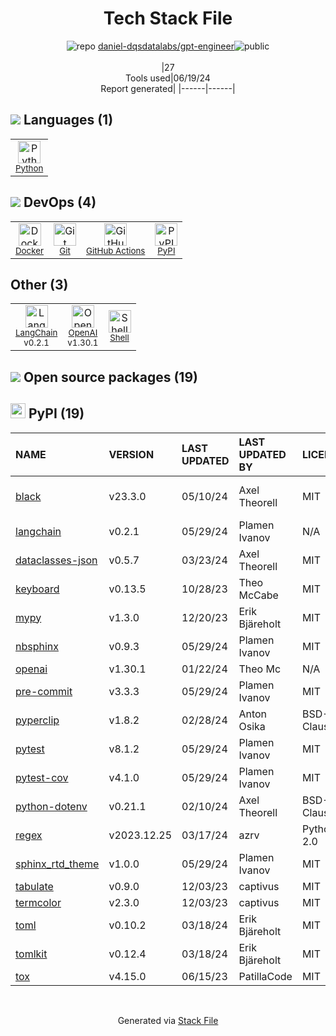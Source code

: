 <!--
&lt;--- Readme.md Snippet without images Start ---&gt;
## Tech Stack
daniel-dqsdatalabs/gpt-engineer is built on the following main stack:

- [Python](https://www.python.org) – Languages
- [Docker](https://www.docker.com/) – Virtual Machine Platforms & Containers
- [GitHub Actions](https://github.com/features/actions) – Continuous Integration
- [LangChain](https://github.com/hwchase17/langchain) – Large Language Model Tools
- [OpenAI](https://openai.com/) – Large Language Models
- [Shell](https://en.wikipedia.org/wiki/Shell_script) – Shells

Full tech stack [here](/techstack.md)

&lt;--- Readme.md Snippet without images End ---&gt;

&lt;--- Readme.md Snippet with images Start ---&gt;
## Tech Stack
daniel-dqsdatalabs/gpt-engineer is built on the following main stack:

- <img width='25' height='25' src='https://img.stackshare.io/service/993/pUBY5pVj.png' alt='Python'/> [Python](https://www.python.org) – Languages
- <img width='25' height='25' src='https://img.stackshare.io/service/586/n4u37v9t_400x400.png' alt='Docker'/> [Docker](https://www.docker.com/) – Virtual Machine Platforms & Containers
- <img width='25' height='25' src='https://img.stackshare.io/service/11563/actions.png' alt='GitHub Actions'/> [GitHub Actions](https://github.com/features/actions) – Continuous Integration
- <img width='25' height='25' src='https://img.stackshare.io/service/48790/default_5b6c6b73f1ff3775c85d2a1ba954cb87e30cbf13.jpg' alt='LangChain'/> [LangChain](https://github.com/hwchase17/langchain) – Large Language Model Tools
- <img width='25' height='25' src='https://img.stackshare.io/service/48786/default_8b1119bcbb159cebebc2f6cfc9cd2e359b169d22.jpg' alt='OpenAI'/> [OpenAI](https://openai.com/) – Large Language Models
- <img width='25' height='25' src='https://img.stackshare.io/service/4631/default_c2062d40130562bdc836c13dbca02d318205a962.png' alt='Shell'/> [Shell](https://en.wikipedia.org/wiki/Shell_script) – Shells

Full tech stack [here](/techstack.md)

&lt;--- Readme.md Snippet with images End ---&gt;
-->
<div align="center">

# Tech Stack File
![](https://img.stackshare.io/repo.svg "repo") [daniel-dqsdatalabs/gpt-engineer](https://github.com/daniel-dqsdatalabs/gpt-engineer)![](https://img.stackshare.io/public_badge.svg "public")
<br/><br/>
|27<br/>Tools used|06/19/24 <br/>Report generated|
|------|------|
</div>

## <img src='https://img.stackshare.io/languages.svg'/> Languages (1)
<table><tr>
  <td align='center'>
  <img width='36' height='36' src='https://img.stackshare.io/service/993/pUBY5pVj.png' alt='Python'>
  <br>
  <sub><a href="https://www.python.org">Python</a></sub>
  <br>
  <sub></sub>
</td>

</tr>
</table>

## <img src='https://img.stackshare.io/devops.svg'/> DevOps (4)
<table><tr>
  <td align='center'>
  <img width='36' height='36' src='https://img.stackshare.io/service/586/n4u37v9t_400x400.png' alt='Docker'>
  <br>
  <sub><a href="https://www.docker.com/">Docker</a></sub>
  <br>
  <sub></sub>
</td>

<td align='center'>
  <img width='36' height='36' src='https://img.stackshare.io/service/1046/git.png' alt='Git'>
  <br>
  <sub><a href="http://git-scm.com/">Git</a></sub>
  <br>
  <sub></sub>
</td>

<td align='center'>
  <img width='36' height='36' src='https://img.stackshare.io/service/11563/actions.png' alt='GitHub Actions'>
  <br>
  <sub><a href="https://github.com/features/actions">GitHub Actions</a></sub>
  <br>
  <sub></sub>
</td>

<td align='center'>
  <img width='36' height='36' src='https://img.stackshare.io/service/12572/-RIWgodF_400x400.jpg' alt='PyPI'>
  <br>
  <sub><a href="https://pypi.org/">PyPI</a></sub>
  <br>
  <sub></sub>
</td>

</tr>
</table>

## Other (3)
<table><tr>
  <td align='center'>
  <img width='36' height='36' src='https://img.stackshare.io/service/48790/default_5b6c6b73f1ff3775c85d2a1ba954cb87e30cbf13.jpg' alt='LangChain'>
  <br>
  <sub><a href="https://github.com/hwchase17/langchain">LangChain</a></sub>
  <br>
  <sub>v0.2.1</sub>
</td>

<td align='center'>
  <img width='36' height='36' src='https://img.stackshare.io/service/48786/default_8b1119bcbb159cebebc2f6cfc9cd2e359b169d22.jpg' alt='OpenAI'>
  <br>
  <sub><a href="https://openai.com/">OpenAI</a></sub>
  <br>
  <sub>v1.30.1</sub>
</td>

<td align='center'>
  <img width='36' height='36' src='https://img.stackshare.io/service/4631/default_c2062d40130562bdc836c13dbca02d318205a962.png' alt='Shell'>
  <br>
  <sub><a href="https://en.wikipedia.org/wiki/Shell_script">Shell</a></sub>
  <br>
  <sub></sub>
</td>

</tr>
</table>


## <img src='https://img.stackshare.io/group.svg' /> Open source packages (19)</h2>

## <img width='24' height='24' src='https://img.stackshare.io/service/12572/-RIWgodF_400x400.jpg'/> PyPI (19)

|NAME|VERSION|LAST UPDATED|LAST UPDATED BY|LICENSE|VULNERABILITIES|
|:------|:------|:------|:------|:------|:------|
|[black](https://pypi.org/project/black)|v23.3.0|05/10/24|Axel Theorell |MIT|[CVE-2024-21503](https://github.com/advisories/GHSA-fj7x-q9j7-g6q6) (Moderate)|
|[langchain](https://pypi.org/project/langchain)|v0.2.1|05/29/24|Plamen Ivanov |N/A|[CVE-2024-2965](https://github.com/advisories/GHSA-3hjh-jh2h-vrg6) (Moderate)|
|[dataclasses-json](https://pypi.org/project/dataclasses-json)|v0.5.7|03/23/24|Axel Theorell |MIT|N/A|
|[keyboard](https://pypi.org/project/keyboard)|v0.13.5|10/28/23|Theo McCabe |MIT|N/A|
|[mypy](https://pypi.org/project/mypy)|v1.3.0|12/20/23|Erik Bjäreholt |MIT|N/A|
|[nbsphinx](https://pypi.org/project/nbsphinx)|v0.9.3|05/29/24|Plamen Ivanov |MIT|N/A|
|[openai](https://pypi.org/project/openai)|v1.30.1|01/22/24|Theo Mc |N/A|N/A|
|[pre-commit](https://pypi.org/project/pre-commit)|v3.3.3|05/29/24|Plamen Ivanov |MIT|N/A|
|[pyperclip](https://pypi.org/project/pyperclip)|v1.8.2|02/28/24|Anton Osika |BSD-3-Clause|N/A|
|[pytest](https://pypi.org/project/pytest)|v8.1.2|05/29/24|Plamen Ivanov |MIT|N/A|
|[pytest-cov](https://pypi.org/project/pytest-cov)|v4.1.0|05/29/24|Plamen Ivanov |MIT|N/A|
|[python-dotenv](https://pypi.org/project/python-dotenv)|v0.21.1|02/10/24|Axel Theorell |BSD-3-Clause|N/A|
|[regex](https://pypi.org/project/regex)|v2023.12.25|03/17/24|azrv |Python-2.0|N/A|
|[sphinx_rtd_theme](https://pypi.org/project/sphinx_rtd_theme)|v1.0.0|05/29/24|Plamen Ivanov |MIT|N/A|
|[tabulate](https://pypi.org/project/tabulate)|v0.9.0|12/03/23|captivus |MIT|N/A|
|[termcolor](https://pypi.org/project/termcolor)|v2.3.0|12/03/23|captivus |MIT|N/A|
|[toml](https://pypi.org/project/toml)|v0.10.2|03/18/24|Erik Bjäreholt |MIT|N/A|
|[tomlkit](https://pypi.org/project/tomlkit)|v0.12.4|03/18/24|Erik Bjäreholt |MIT|N/A|
|[tox](https://pypi.org/project/tox)|v4.15.0|06/15/23|PatillaCode |MIT|N/A|

<br/>
<div align='center'>

Generated via [Stack File](https://github.com/marketplace/stack-file)
